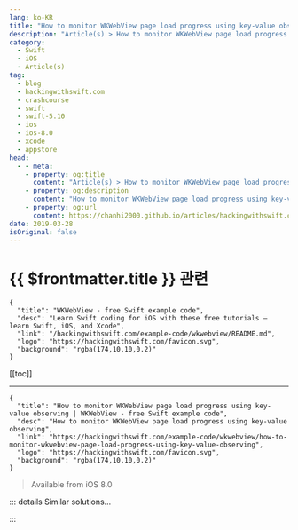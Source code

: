 ```yaml
---
lang: ko-KR
title: "How to monitor WKWebView page load progress using key-value observing"
description: "Article(s) > How to monitor WKWebView page load progress using key-value observing"
category:
  - Swift
  - iOS
  - Article(s)
tag: 
  - blog
  - hackingwithswift.com
  - crashcourse
  - swift
  - swift-5.10
  - ios
  - ios-8.0
  - xcode
  - appstore
head:
  - - meta:
    - property: og:title
      content: "Article(s) > How to monitor WKWebView page load progress using key-value observing"
    - property: og:description
      content: "How to monitor WKWebView page load progress using key-value observing"
    - property: og:url
      content: https://chanhi2000.github.io/articles/hackingwithswift.com/example-code/wkwebview/how-to-monitor-wkwebview-page-load-progress-using-key-value-observing.html
date: 2019-03-28
isOriginal: false
---
```


# {{ $frontmatter.title }} 관련

```component VPCard
{
  "title": "WKWebView - free Swift example code",
  "desc": "Learn Swift coding for iOS with these free tutorials – learn Swift, iOS, and Xcode",
  "link": "/hackingwithswift.com/example-code/wkwebview/README.md",
  "logo": "https://hackingwithswift.com/favicon.svg",
  "background": "rgba(174,10,10,0.2)"
}
```

[[toc]]

---

```component VPCard
{
  "title": "How to monitor WKWebView page load progress using key-value observing | WKWebView - free Swift example code",
  "desc": "How to monitor WKWebView page load progress using key-value observing",
  "link": "https://hackingwithswift.com/example-code/wkwebview/how-to-monitor-wkwebview-page-load-progress-using-key-value-observing",
  "logo": "https://hackingwithswift.com/favicon.svg",
  "background": "rgba(174,10,10,0.2)"
}
```

> Available from iOS 8.0

<!-- TODO: 작성 -->

<!-- 
iOS often uses a delegate system to report important changes, such as when a table view cell has been tapped or when a web page has finished loading. But the delegate system only goes so far, and if you want fine-grained detailed information sometimes you need to turn to KVO, or "key-value observing."

In the case of seeing how much of a page has loaded in `WKWebView`, KVO is exactly what you need: each web view has a property called `estimatedProgress`, and you can be asked to be notified when that value has changed.

First, create a progress view that will be used to show the loading progress:

```swift
progressView = UIProgressView(progressViewStyle: .default)
progressView.sizeToFit()
```

You can place that anywhere you like. Now add the current view controller as an observer of the `estimatedProgress` property of your `WKWebView`, like this:

```swift
webView.addObserver(self, forKeyPath: #keyPath(WKWebView.estimatedProgress), options: .new, context: nil)
```

The `.new` in that line of code means "when the value changes, tell me the new value."

Finally, implement the `observeValue(forKeyPath:)` method in your view controller, updating the progress view with the estimated progress from the web view, like this:

```swift
override func observeValue(forKeyPath keyPath: String?, of object: Any?, change: [NSKeyValueChangeKey : Any]?, context: UnsafeMutableRawPointer?) {
    if keyPath == "estimatedProgress" {
        progressView.progress = Float(webView.estimatedProgress)
    }
}
```

-->

::: details Similar solutions…

<!--
/quick-start/swiftui/how-to-use-stateobject-to-create-and-monitor-external-objects">How to use @StateObject to create and monitor external objects 
/quick-start/swiftui/how-to-show-indeterminate-progress-using-progressview">How to show indeterminate progress using ProgressView 
/example-code/uikit/how-to-load-a-html-string-into-a-wkwebview-or-uiwebview-loadhtmlstring">How to load a HTML string into a WKWebView or UIWebView: loadHTMLString() 
/example-code/wkwebview/how-to-load-http-content-in-wkwebview-and-uiwebview">How to load HTTP content in WKWebView and UIWebView 
/example-code/uikit/how-to-create-a-page-curl-effect-using-uipageviewcontroller">How to create a page curl effect using UIPageViewController</a>
-->

:::

